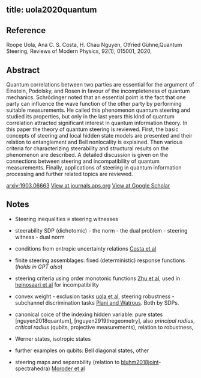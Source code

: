 title: uola2020quantum
---


## Reference

Roope Uola, Ana C. S. Costa, H. Chau Nguyen, Otfried Gühne,Quantum Steering, Reviews of Modern Physics, 92(1), 015001, 2020,

## Abstract 
  Quantum correlations between two parties are essential for the argument of
Einstein, Podolsky, and Rosen in favour of the incompleteness of quantum
mechanics. Schrödinger noted that an essential point is the fact that one
party can influence the wave function of the other party by performing suitable
measurements. He called this phenomenon quantum steering and studied its
properties, but only in the last years this kind of quantum correlation
attracted significant interest in quantum information theory. In this paper the
theory of quantum steering is reviewed. First, the basic concepts of steering
and local hidden state models are presented and their relation to entanglement
and Bell nonlocality is explained. Then various criteria for characterizing
steerability and structural results on the phenomenon are described. A detailed
discussion is given on the connections between steering and incompatibility of
quantum measurements. Finally, applications of steering in quantum information
processing and further related topics are reviewed.

    

[arxiv:1903.06663](https://arxiv.org/abs/1903.06663)
[View at journals.aps.org](https://journals.aps.org/rmp/abstract/10.1103/RevModPhys.92.015001)
[View at Google Scholar](https://scholar.google.com/scholar_lookup?arxiv_id=1903.06663)


## Notes

* Steering inequalities $\equiv$ steering witnesses    

* steerability SDP (dichotomic) - the norm - the dual problem - steering witness - dual norm    

* conditions from entropic uncertainty relations [Costa et al](https://arxiv.org/abs/1710.04541)  
 
* finite steering assemblages: fixed (deterministic) response functions (*holds in GPT also*)

* steering  criteria using order monotonic functions [Zhu et al](https://arxiv.org/abs/1510.04711), 
used in [heinosaari et al](https://arxiv.org/abs/1510.04711) for incompatibility

* convex weight - exclusion tasks [uola et al](https://arxiv.org/abs/1909.10484), steering robustness - subchannel discrimination tasks [Piani and Watrous](https://arxiv.org/abs/1406.0530). Both  by SDPs. 

* canonical coice of the indexing hidden variable: pure states [nguyen2018quantum], [nguyen2919thegeometry], also *principal radius*, *critical radius* (qubits, projective measurements), relation to robustness, 

* Werner states, isotropic states

* further examples on qubits: Bell diagonal states, other

* steering maps and separability (relation to [bluhm2018joint](bluhm2018joint)-spectrahedra)
[Moroder et al](https://arxiv.org/abs/1412.2623)







